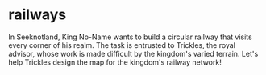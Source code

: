 # railways
In Seeknotland, King No-Name wants to build a circular railway that visits every corner of his realm. The task is entrusted to Trickles, the royal advisor, whose work is made difficult by the kingdom's varied terrain. Let's help Trickles design the map for the kingdom's railway network!
